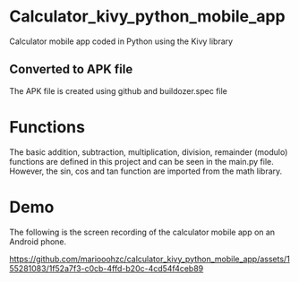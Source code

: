 # Calculator_kivy_python_mobile_app
Calculator mobile app coded in Python using the Kivy library

## Converted to APK file
The APK file is created using github and buildozer.spec file

# Functions
The basic addition, subtraction, multiplication, division, remainder (modulo) functions are defined in this project and can be seen in the main.py file. However, the sin, cos and tan function are imported from the math library.

# Demo
The following is the screen recording of the calculator mobile app on an Android phone.

https://github.com/mariooohzc/calculator_kivy_python_mobile_app/assets/155281083/1f52a7f3-c0cb-4ffd-b20c-4cd54f4ceb89




